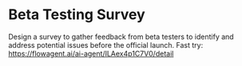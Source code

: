 # Beta Testing Survey
Design a survey to gather feedback from beta testers to identify and address potential issues before the official launch.
Fast try: https://flowagent.ai/ai-agent/ILAex4p1C7V0/detail
